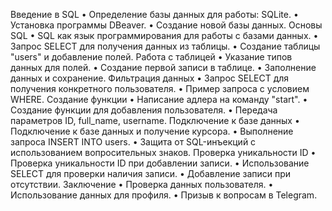 Введение в SQL
• Определение базы данных для работы: SQLite.
• Установка программы DBeaver.
• Создание новой базы данных.
Основы SQL
• SQL как язык программирования для работы с базами данных.
• Запрос SELECT для получения данных из таблицы.
• Создание таблицы "users" и добавление полей.
Работа с таблицей
• Указание типов данных для полей.
• Создание первой записи в таблице.
• Заполнение данных и сохранение.
Фильтрация данных
• Запрос SELECT для получения конкретного пользователя.
• Пример запроса с условием WHERE.
Создание функции
• Написание адлера на команду "start".
• Создание функции для добавления пользователя.
• Передача параметров ID, full_name, username.
Подключение к базе данных
• Подключение к базе данных и получение курсора.
• Выполнение запроса INSERT INTO users.
• Защита от SQL-инъекций с использованием вопросительных знаков.
Проверка уникальности ID
• Проверка уникальности ID при добавлении записи.
• Использование SELECT для проверки наличия записи.
• Добавление записи при отсутствии.
Заключение
• Проверка данных пользователя.
• Использование данных для профиля.
• Призыв к вопросам в Telegram.